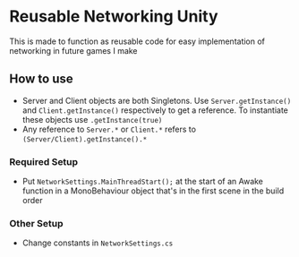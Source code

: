 # Reusable Networking Unity
This is made to function as reusable code for easy implementation of networking
in future games I make

## How to use
- Server and Client objects are both Singletons. Use ```Server.getInstance()``` and ```Client.getInstance()``` respectively to get a reference. To instantiate these objects use ```.getInstance(true)```
- Any reference to ```Server.*``` or ```Client.*``` refers to ```(Server/Client).getInstance().*```

### Required Setup
- Put ```NetworkSettings.MainThreadStart();``` at the start of an Awake function in a MonoBehaviour object that's in the first scene in the build order

### Other Setup
- Change constants in ```NetworkSettings.cs```